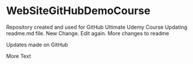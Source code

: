 # WebSiteGitHubDemoCourse
Repository created and used for GitHub Ultimate Udemy Course
Updating readme.md file.
New Change.
Edit again.
More changes to readme

Updates made on GitHub

More Text
